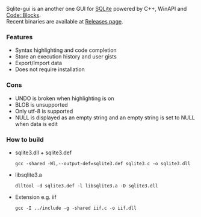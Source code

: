 Sqlite-gui is an another one GUI for [SQLite](https://www.sqlite.org/index.html) powered by C++, WinAPI and [Code::Blocks](http://www.codeblocks.org/).  
Recent binaries are available at [Releases page](https://github.com/little-brother/sqlite-gui/releases).

### Features
* Syntax highlighting and code completion
* Store an execution history and user gists
* Export/Import data
* Does not require installation

### Cons
* UNDO is broken when highlighting is on
* BLOB is unsupported
* Only utf-8 is supported
* NULL is displayed as an empty string and an empty string is set to NULL when data is edit


### How to build
* sqlite3.dll + sqlite3.def
  ```
  gcc -shared -Wl,--output-def=sqlite3.def sqlite3.c -o sqlite3.dll
  ```

* libsqlite3.a
  ```
  dlltool -d sqlite3.def -l libsqlite3.a -D sqlite3.dll
  ```

* Extension e.g. iif
  ```
  gcc -I ../include -g -shared iif.c -o iif.dll
  ```